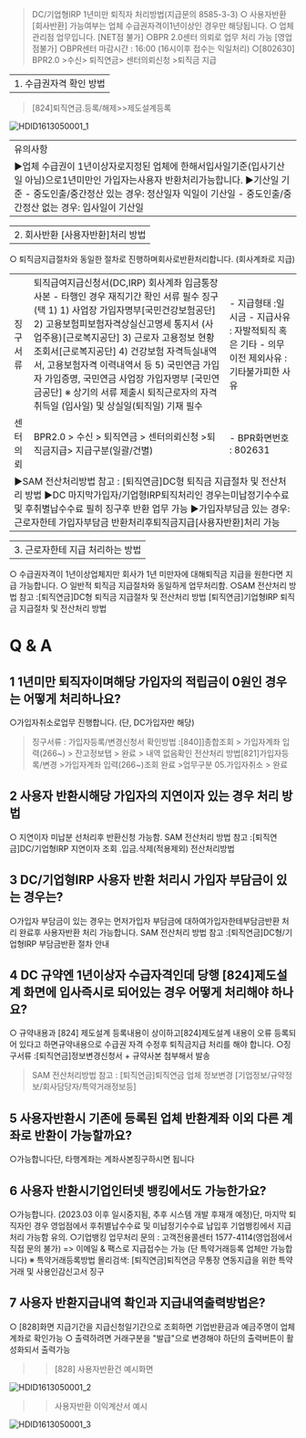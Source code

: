 > DC/기업형IRP 1년미만 퇴직자 처리방법(지급문의 8585-3-3)
○ 사용자반환[회사반환] 가능여부는 업체
수급권자격이1년이상인 경우만 해당됩니다.
○ 업체 관리점 업무입니다.
[NET점 불가]
○BPR 2.0센터 의뢰로 업무 처리 가능 [영업점불가]
○BPR센터 마감시간 : 16:00 (16시이후 접수는 익일처리)
○[802630] BPR2.0 >수신> 퇴직연금> 센터의뢰신청 >퇴직금 지급

<table><tbody><tr>
<td>
1. 수급권자격 확인 방법</td></tr></tbody>
</table>


> [824]퇴직연금.등록/해제>>제도설계등록

![HDID1613050001_1](HDID1613050001_1.jpg)


<table><tbody><tr>
<td>
유의사항</td></tr><tr>
<td>▶업체 수급권이 1년이상자로지정된 업체에 한해서입사일기준(입사기산일 아님)으로1년미만인 가입자는사용자 반환처리가능합니다.
▶기산일 기준
- 중도인출/중간정산 있는 경우: 정산일자 익일이 기산일
- 중도인출/중간정산 없는 경우: 입사일이 기산일</td></tr></tbody>
</table>



<table><tbody><tr>
<td>
2. 회사반환 [사용자반환]처리 방법</td></tr></tbody>
</table>


○ 퇴직금지급절차와 동일한 절차로 진행하며회사로반환처리합니다.
(회사계좌로 지급)

<table><tbody><tr>
<td>
징구서류</td>
<td>퇴직급여지급신청서(DC,IRP)
회사계좌 입금통장 사본 - 타행인 경우
재직기간 확인 서류 필수 징구(택 1)
1) 사업장 가입자명부[국민건강보험공단]
2) 고용보험피보험자격상실신고명세 통지서
(사업주용)[근로복지공단]
3) 근로자 고용정보 현황조회서[근로복지공단]
4) 건강보험 자격득실내역서, 고용보험자격
이력내역서 등
5) 국민연금 가입자 가입증명, 국민연금 사업장
가입자명부 [국민연금공단]
※ 상기의 서류 제출시 퇴직근로자의 자격취득일
(입사일) 및 상실일(퇴직일) 기재 필수</td>
<td>- 지급형태 :일시금
- 지급사유 : 자발적퇴직 혹은 기타
- 의무이전 제외사유 :기타불가피한 사유</td></tr><tr>
<td>
센터의뢰</td>
<td>BPR2.0 > 수신 > 퇴직연금 > 센터의뢰신청 >퇴직금지급> 지급구분(일괄/건별)</td>
<td>
- BPR화면번호 : 802631</td></tr><tr>
<td colspan="3">▶SAM 전산처리방법 참고 : [퇴직연금]DC형 퇴직금 지급절차 및 전산처리 방법
▶DC 마지막가입자/기업형IRP퇴직처리인 경우는미납정기수수료 및 후취별납수수료 필히 징구후 반환 업무 가능
▶가입자부담금 있는 경우: 근로자한테 가입자부담금 반환처리후퇴직금지급[사용자반환]처리 가능</td></tr></tbody>
</table>



<table><tbody><tr>
<td>
3. 근로자한테 지급 처리하는 방법</td></tr></tbody>
</table>


○ 수급권자격이 1년이상업체지만 회사가 1년 미만자에 대해퇴직금 지급을 원한다면 지급 가능합니다.
○ 일반적 퇴직금 지급절차와 동일하게 업무처리함.
○SAM 전산처리 방법 참고 :[퇴직연금]DC형 퇴직금 지급절차 및 전산처리 방법
[퇴직연금]기업형IRP 퇴직금 지급절차 및 전산처리 방법
# Q & A
## 1 1년미만 퇴직자이며해당 가입자의 적립금이 0원인 경우는 어떻게 처리하나요?
○가입자취소로업무
진행합니다.
(단, DC가입자만 해당)
> 징구서류 : 가입자등록/변경신청서
확인방법 :[840]]종합조회 > 가입자계좌 입력(266~) > 잔고정보탭 > 완료 > 내역 없음확인
> 전산처리
방법[821]가입자등록/변경 >가입자계좌 입력(266~)조회 완료 >업무구분 05.가입자취소 > 완료
## 2 사용자 반환시해당 가입자의 지연이자 있는 경우 처리 방법
○ 지연이자 미납분 선처리후 반환신청 가능함.
SAM 전산처리 방법 참고 :[퇴직연금]DC/기업형IRP 지연이자 조회 .입금.삭제(적용제외) 전산처리방법
## 3 DC/기업형IRP 사용자 반환 처리시 가입자 부담금이 있는 경우는?
○가입자 부담금이 있는 경우는 먼저가입자 부담금에 대하여가입자한테부담금반환 처리 완료후
사용자반환 처리 가능합니다.
SAM 전산처리 방법 참고 :[퇴직연금]DC형/기업형IRP 부담금반환 절차 안내
## 4 DC 규약엔 1년이상자 수급자격인데 당행 [824]제도설계 화면에 입사즉시로 되어있는 경우 어떻게 처리해야 하나요?
○ 규약내용과 [824]
제도설계 등록내용이 상이하고[824]제도설계 내용이 오류 등록되어 있다고 하면규약내용으로 수급권 자격 수정후 퇴직금지급 처리를 해야 합니다.
○징구서류 :[퇴직연금]정보변경신청서 + 규약사본 첨부해서 발송
> SAM 전산처리방법 참고 : [퇴직연금]퇴직연금 업체 정보변경
[기업정보/규약정보/회사담당자/특약거래정보등]
## 5 사용자반환시 기존에 등록된 업체 반환계좌 이외 다른 계좌로 반환이 가능할까요?
○가능합니다단, 타행계좌는 계좌사본징구하시면 됩니다
## 6 사용자 반환시기업인터넷 뱅킹에서도 가능한가요?
○가능합니다.
(2023.03 이후 일시중지됨, 추후 시스템 개발 후재개 예정)단, 마지막 퇴직자인 경우 영업점에서 후취별납수수료 및 미납정기수수료 납입후 기업뱅킹에서 지급
처리 가능함 유의.
○기업뱅킹 업무처리 문의 : 고객전용콜센터 1577-4114(영업점에서직접 문의 불가)
=> 이메일 & 팩스로 지급접수는 가능 (단 특약거래등록 업체만 가능합니다)
※ 특약거래등록방법
몰리검색: [퇴직연금]퇴직연금 무통장 연동지급을 위한 특약거래 및 사용인감신고서 징구
## 7 사용자 반환지급내역 확인과 지급내역출력방법은?
○ [828]화면 지급기간을 지급신청일기간으로 조회하면 기업반환금과 예금주명이 업체계좌로 확인가능
○ 출력하려면 거래구분을 "발급"으로 변경해야 하단의 출력버튼이 활성화되서 출력가능
>> [828] 사용자반환건 예시화면

![HDID1613050001_2](HDID1613050001_2.jpg)

>> 사용자반환 이익계산서 예시

![HDID1613050001_3](HDID1613050001_3.jpg)

